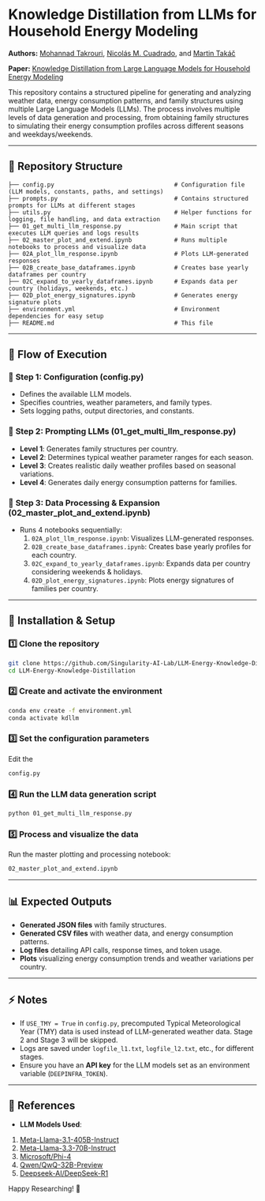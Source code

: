 # Knowledge Distillation from LLMs for Household Energy Modeling

**Authors:** [Mohannad Takrouri](https://github.com/MohannadTak/), [Nicolás M. Cuadrado](https://nicolascuadrado.com/), and [Martin Takáč](https://mtakac.com/)

**Paper:** [Knowledge Distillation from Large Language Models for Household Energy Modeling](https://arxiv.org/abs/example) 

This repository contains a structured pipeline for generating and analyzing weather data, energy consumption patterns, and family structures using multiple Large Language Models (LLMs). The process involves multiple levels of data generation and processing, from obtaining family structures to simulating their energy consumption profiles across different seasons and weekdays/weekends.

---
## 📂 Repository Structure

```
├── config.py                                  # Configuration file (LLM models, constants, paths, and settings)
├── prompts.py                                 # Contains structured prompts for LLMs at different stages
├── utils.py                                   # Helper functions for logging, file handling, and data extraction
├── 01_get_multi_llm_response.py               # Main script that executes LLM queries and logs results
├── 02_master_plot_and_extend.ipynb            # Runs multiple notebooks to process and visualize data
├── 02A_plot_llm_response.ipynb                # Plots LLM-generated responses
├── 02B_create_base_dataframes.ipynb           # Creates base yearly dataframes per country
├── 02C_expand_to_yearly_dataframes.ipynb      # Expands data per country (holidays, weekends, etc.)
├── 02D_plot_energy_signatures.ipynb           # Generates energy signature plots
├── environment.yml                            # Environment dependencies for easy setup
├── README.md                                  # This file
```

---
## 🚀 Flow of Execution

### 🔹 **Step 1: Configuration (config.py)**
- Defines the available LLM models.
- Specifies countries, weather parameters, and family types.
- Sets logging paths, output directories, and constants.

### 🔹 **Step 2: Prompting LLMs (01_get_multi_llm_response.py)**
- **Level 1**: Generates family structures per country.
- **Level 2**: Determines typical weather parameter ranges for each season.
- **Level 3**: Creates realistic daily weather profiles based on seasonal variations.
- **Level 4**: Generates daily energy consumption patterns for families.

### 🔹 **Step 3: Data Processing & Expansion (02_master_plot_and_extend.ipynb)**
- Runs 4 notebooks sequentially:
  1. `02A_plot_llm_response.ipynb`: Visualizes LLM-generated responses.
  2. `02B_create_base_dataframes.ipynb`: Creates base yearly profiles for each country.
  3. `02C_expand_to_yearly_dataframes.ipynb`: Expands data per country considering weekends & holidays.
  4. `02D_plot_energy_signatures.ipynb`: Plots energy signatures of families per country.

---
## 🔧 Installation & Setup

### 1️⃣ **Clone the repository**
```bash
git clone https://github.com/Singularity-AI-Lab/LLM-Energy-Knowledge-Distillation.git
cd LLM-Energy-Knowledge-Distillation
```

### 2️⃣ **Create and activate the environment**
```bash
conda env create -f environment.yml
conda activate kdllm
```

### 3️⃣ **Set the configuration parameters**
Edit the 
```bash
config.py
```

### 4️⃣ **Run the LLM data generation script**
```bash
python 01_get_multi_llm_response.py
```

### 5️⃣ **Process and visualize the data**
Run the master plotting and processing notebook:
```bash
02_master_plot_and_extend.ipynb
```

---
## 📊 Expected Outputs
- **Generated JSON files** with family structures.
- **Generated CSV files** with weather data, and energy consumption patterns.
- **Log files** detailing API calls, response times, and token usage.
- **Plots** visualizing energy consumption trends and weather variations per country.

---
## ⚡ Notes
- If `USE_TMY = True` in `config.py`, precomputed Typical Meteorological Year (TMY) data is used instead of LLM-generated weather data. Stage 2 and Stage 3 will be skipped.
- Logs are saved under `logfile_l1.txt`, `logfile_l2.txt`, etc., for different stages.
- Ensure you have an **API key** for the LLM models set as an environment variable (`DEEPINFRA_TOKEN`).

---
## 🔗 References
- **LLM Models Used**:
1. [Meta-Llama-3.1-405B-Instruct](https://deepinfra.com/meta-llama/Meta-Llama-3.1-405B-Instruct)
2. [Meta-Llama-3.3-70B-Instruct](https://deepinfra.com/meta-llama/Llama-3.3-70B-Instruct)
3. [Microsoft/Phi-4](https://deepinfra.com/microsoft/phi-4)
4. [Qwen/QwQ-32B-Preview](https://deepinfra.com/Qwen/QwQ-32B-Preview)
5. [Deepseek-AI/DeepSeek-R1](https://deepinfra.com/deepseek-ai/DeepSeek-R1)

Happy Researching! 🚀
